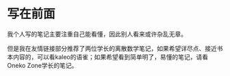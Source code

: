 # 写在前面


我个人写的笔记主要注重自己能看懂，因此别人看来或许杂乱无章。

但是我在友情链接部分推荐了两位学长的离散数学笔记，如果希望详尽点、接近书本内容的，可以看kaleo的语雀；如果希望看到简单明了，易懂的笔记，请看Oneko Zone学长的笔记。